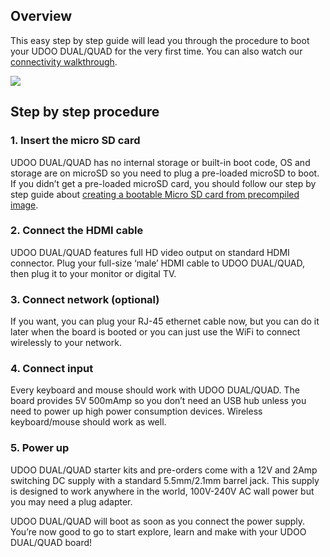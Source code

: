 ## Overview

This easy step by step guide will lead you through the procedure to boot your UDOO DUAL/QUAD for the very first time.
You can also watch our [connectivity walkthrough](https://www.udoo.org/tutorial/connectivity-walkthrough/).

<img src="/docs/img/Box1_Tutorials_UdooSite.png">


## Step by step procedure

### 1. Insert the micro SD card

UDOO DUAL/QUAD has no internal storage or built-in boot code, OS and storage are on microSD so you need to plug a pre-loaded microSD to boot. If you didn’t get a pre-loaded microSD card, you should follow our step by step guide about [creating a bootable Micro SD card from precompiled image](!Getting_Started/Create_A_Bootable_MicroSD_card_for_UDOO_QUAD-DUAL).

### 2. Connect the HDMI cable

UDOO DUAL/QUAD features full HD video output on standard HDMI connector. Plug your full-size ‘male’ HDMI cable to UDOO DUAL/QUAD, then plug it to your monitor or digital TV.

### 3. Connect network (optional)

If you want, you can plug your RJ-45 ethernet cable now, but you can do it later when the board is booted or you can just use the WiFi to connect wirelessly to your network.

### 4. Connect input

Every keyboard and mouse should work with UDOO DUAL/QUAD. The board provides 5V 500mAmp so you don’t need an USB hub unless you need to power up high power consumption devices. Wireless keyboard/mouse should work as well.

### 5. Power up

UDOO DUAL/QUAD starter kits and pre-orders come with a 12V and 2Amp switching DC supply with a standard 5.5mm/2.1mm barrel jack. This supply is designed to work anywhere in the world, 100V-240V AC wall power but you may need a plug adapter.

UDOO DUAL/QUAD will boot as soon as you connect the power supply. You’re now good to go to start explore, learn and make with your UDOO DUAL/QUAD board!
